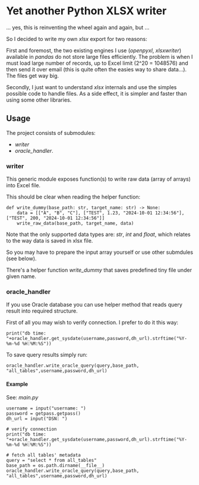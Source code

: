 # Yet another Python XLSX writer

... yes, this is reinventing the wheel again and again, but ...

So I decided to write my own *xlsx* export for two reasons:

First and foremost, the two existing engines I use (*openpyxl*, *xlsxwriter*) available in *pandas* do not store large files efficiently.
The problem is when I must load large number of records, up to Excel limit (2^20 = 1048576) and then send it over email 
(this is quite often the easies way to share data...). The files get way big.

Secondly, I just want to understand *xlsx* internals and use the simples possible code to handle files. 
As a side effect, it is simpler and faster than using some other libraries.

## Usage

The project consists of submodules: 

- *writer*
- *oracle_handler*. 

### writer

This generic module exposes function(s) to write raw data 
(array of arrays) into Excel file. 

This should be clear when reading the helper function:

    def write_dummy(base_path: str, target_name: str) -> None:
        data = [["A", "B", "C"], ["TEST", 1.23, "2024-10-01 12:34:56"], ["TEST", 200, "2024-10-01 12:34:56"]]
        write_raw_data(base_path, target_name, data)

Note that the only supported data types are: *str*, *int* and *float*, which relates to the way data is saved in xlsx file.

So you may have to prepare the input array yourself or use other submdules (see below).

There's a helper function *write_dummy* that saves predefined tiny file under given name.

### oracle_handler 

If you use Oracle database you can use helper method that reads query result into required structure.

First of all you may wish to verify connection. I prefer to do it this way:

    print("db time: "+oracle_handler.get_sysdate(username,password,dh_url).strftime("%Y-%m-%d %H:%M:%S"))

To save query results simply run:

    oracle_handler.write_oracle_query(query,base_path, "all_tables",username,password,dh_url)

#### Example

See: *main.py*

    username = input("username: ")
    password = getpass.getpass()
    dh_url = input("DSN: ")
    
    # verify connection
    print("db time: "+oracle_handler.get_sysdate(username,password,dh_url).strftime("%Y-%m-%d %H:%M:%S"))

    # fetch all tables' metadata
    query = "select * from all_tables"
    base_path = os.path.dirname(__file__)
    oracle_handler.write_oracle_query(query,base_path, "all_tables",username,password,dh_url)
